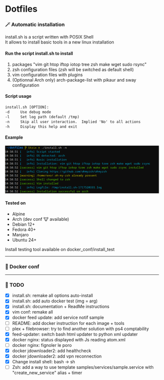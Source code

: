 # Dotfiles

### 🪄 Automatic installation

install.sh is a script written with POSIX Shell\
It allows to install basic tools in a new linux installation

#### Run the script install.sh to install
1. packages "vim git htop iftop iotop tree zsh make wget sudo rsync"
2. zsh configuration files (zsh will be switched as default shell)
3. vim configuration files with plugins
4. (Optionnal Arch only) arch-package-list with pikaur and sway configuration

#### Script usage
```
install.sh [OPTION]:
-d     Use debug mode
-l     Set log path (default /tmp)
-n     Skip all user interaction.  Implied 'No' to all actions
-h     Display this help and exit
```

#### Example
![script_execution_sample](sample.png)

#### Tested on
* Alpine
* Arch (dev conf 🐮 available)
* Debian 12+
* Fedora 40+
* Manjaro
* Ubuntu 24+

Install testing tool available on docker_conf/install_test

---

### 🐳 Docker conf

---

### 📝 TODO
- [x] install.sh: remake all options auto-install
- [x] install.sh: add auto docker test (img = arg)
- [x] install.sh: documentation + ReadMe instructions
- [x] vim conf: remake all
- [x] docker feed update: add service notif sample
- [ ] README: add docker instruction for each image + tools
- [ ] plex + filebrowser: try to find another solution with ps4 comptability
- [x] feed-updater: switch bash html updater to python xml updater
- [x] docker nginx: status displayed with Js reading atom.xml
- [ ] docker nginx: fignoler le poro
- [x] docker jdownloader2: add healthcheck
- [x] docker jdownloader2: add vpn reconnection
- [x] Change install shell: bash -> sh
- [ ] Zsh: add a way to use template samples/services/sample.service with "create_new_service" alias + timer
